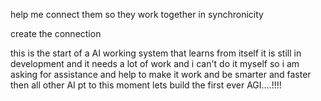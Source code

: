 help me connect them so they work together in synchronicity 


create the connection

this is the start of a AI working system that learns from itself it is still in development and it needs a lot of work and i can't do it myself so i am asking for assistance and help to make it work and be smarter and faster then all other AI pt to this moment lets build the first ever AGI....!!!!
